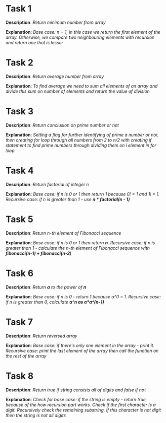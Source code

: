 # Task 1

**Description**: *Return minimum number from array*

**Explanation**: *Base case: n = 1, in this case we return the first element of the array. Otherwise, we compare two neighbouring elements with recursion and return one that is lesser*


# Task 2

**Description**: *Return average number from array*

**Explanation**: *To find average we need to sum all elements of an array and divide this sum on number of elements and return the value of division*


# Task 3

**Description**: *Return conclusion on prime number or not*

**Explanation**: *Setting a flag for further identifying of prime a number or not, then creating for loop through all numbers from 2 to n/2 with creating if statement to find prime numbers through dividing them on i element in for loop*


# Task 4

**Description**: *Return factorial of integer n* 

**Explanation**: _Base case: if n is 0 or 1 then return 1 because 0! = 1 and 1! = 1. Recursive case: if n is greater than 1 - use __n * factorial(n - 1)___


# Task 5

**Description**: *Return n-th element of Fibonacci sequence*

**Explanation**: _Base case: if n is 0 or 1 then return **n**. Recursive case: if n is greater than 1 - calculate the n-th element of Fibonacci sequence with **fibonacci(n-1) + fibonacci(n-2)**_


# Task 6

**Description**: *Return __a__ to the power of __n__*

**Explanation**: _Base case: if n is 0 - return 1 because a^0 = 1. Recursive case: if n is greater than 0, calculate **a^n as a*a^(n-1)**_


# Task 7

**Description**: *Return reversed array*

**Explanation**: *Base case: if there's only one element in the array - print it. Recursive case: print the last element of the array then call the function on the rest of the array*


# Task 8

**Description**: *Return true if string consists all of digits and false if not*

**Explanation**: *Check for base case: if the string is empty - return true, because of the how recursion part works. Check if the first character is a digit. Recursively check the remaining substring. If this character is not digit then the string is not all digits*
